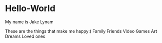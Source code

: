 # Hello-World

My name is Jake Lynam

These are the things that make me happy:)
  Family
  Friends
  Video Games
  Art
  Dreams
  Loved ones
  
  
